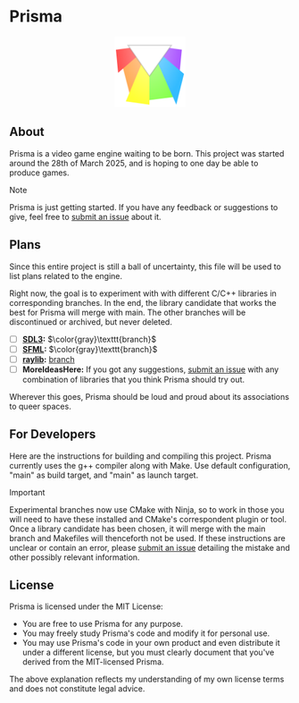 # Prisma
<p align="center">
  <img alt="prisma logo .svg" width="25%" src="assets/logos/prisma-shatteredHierarchy-nogaps.svg" />
</p>

## About
Prisma is a video game engine waiting to be born.
This project was started around the 28th of March 2025, and is hoping to one day be able to produce games.

>[!NOTE]
> Prisma is just getting started.
> If you have any feedback or suggestions to give, feel free to [submit an issue](https://github.com/jas31415/prisma/issues/new) about it.

## Plans
Since this entire project is still a ball of uncertainty, this file will be used to list plans related to the engine.

Right now, the goal is to experiment with with different C/C++ libraries in corresponding branches.
In the end, the library candidate that works the best for Prisma will merge with main.
The other branches will be discontinued or archived, but never deleted.

- [ ] **[SDL3](https://www.libsdl.org/):** $\color{gray}\texttt{branch}$
- [ ] **[SFML](https://www.sfml-dev.org/):** $\color{gray}\texttt{branch}$
- [ ] **[raylib](https://www.raylib.com/):** [branch](https://github.com/jas31415/prisma/tree/libcandidate-raylib)
- [ ] **MoreIdeasHere:** If you got any suggestions, [submit an issue](https://github.com/jas31415/prisma/issues/new) with any combination of libraries that you think Prisma should try out.

Wherever this goes, Prisma should be loud and proud about its associations to queer spaces.

## For Developers
Here are the instructions for building and compiling this project.
Prisma currently uses the g++ compiler along with Make.
Use default configuration, "main" as build target, and "main" as launch target.
>[!IMPORTANT]
> Experimental branches now use CMake with Ninja, so to work in those you will need to have these installed and CMake's correspondent plugin or tool.
> Once a library candidate has been chosen, it will merge with the main branch and Makefiles will thenceforth not be used.
> If these instructions are unclear or contain an error, please [submit an issue](https://github.com/jas31415/prisma/issues/new) detailing the mistake and other possibly relevant information.

## License
Prisma is licensed under the MIT License:

- You are free to use Prisma for any purpose.
- You may freely study Prisma's code and modify it for personal use.
- You may use Prisma's code in your own product and even distribute it under a different license, but you must clearly document that you've derived from the MIT-licensed Prisma.

The above explanation reflects my understanding of my own license terms and does not constitute legal advice.